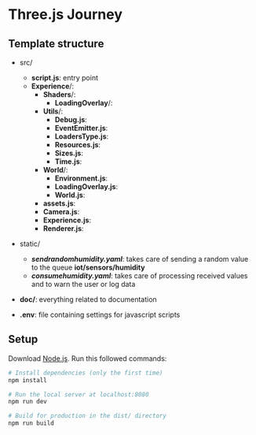 # Three.js Journey

## Template structure

- src/

  - **script.js**: entry point
  - **Experience**/:
    - **Shaders**/:
      - **LoadingOverlay**/:
    - **Utils**/:
      - **Debug.js**:
      - **EventEmitter.js**:
      - **LoadersType.js**:
      - **Resources.js**:
      - **Sizes.js**:
      - **Time.js**:
    - **World**/:
      - **Environment.js**:
      - **LoadingOverlay.js**:
      - **World.js**:
    - **assets.js**:
    - **Camera.js**:
    - **Experience.js**:
    - **Renderer.js**:

- static/
  - _**sendrandomhumidity.yaml**_: takes care of sending a random value to the queue **iot/sensors/humidity**
  - _**consumehumidity.yaml**_: takes care of processing received values and to warn the user or log data
- **doc/**: everything related to documentation
- **.env**: file containing settings for javascript scripts

## Setup

Download [Node.js](https://nodejs.org/en/download/).
Run this followed commands:

```bash
# Install dependencies (only the first time)
npm install

# Run the local server at localhost:8080
npm run dev

# Build for production in the dist/ directory
npm run build
```
